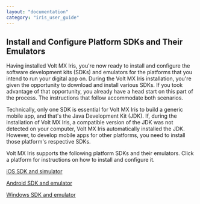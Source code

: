 ```yaml
---
layout: "documentation"
category: "iris_user_guide"
---
```

                          


Install and Configure Platform SDKs and Their Emulators
-------------------------------------------------------

Having installed Volt MX Iris, you're now ready to install and configure the software development kits (SDKs) and emulators for the platforms that you intend to run your digital app on. During the Volt MX Iris installation, you're given the opportunity to download and install various SDKs. If you took advantage of that opportunity, you already have a head start on this part of the process. The instructions that follow accommodate both scenarios.

Technically, only one SDK is essential for Volt MX Iris to build a generic mobile app, and that's the Java Development Kit (JDK). If, during the installation of Volt MX Iris, a compatible version of the JDK was not detected on your computer, Volt MX Iris automatically installed the JDK. However, to develop mobile apps for other platforms, you need to install those platform's respective SDKs.

Volt MX  Iris supports the following platform SDKs and their emulators. Click a platform for instructions on how to install and configure it.

[iOS SDK and simulator](SUGiPhone.html)

[Android SDK and emulator](SUG_Android.html)

[Windows SDK and emulator](SUGWindows_Mobile.html)
